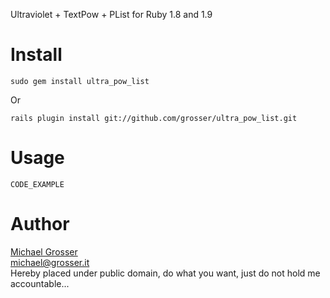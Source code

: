 Ultraviolet + TextPow + PList for Ruby 1.8 and 1.9

Install
=======
    sudo gem install ultra_pow_list
Or

    rails plugin install git://github.com/grosser/ultra_pow_list.git


Usage
=====
    CODE_EXAMPLE

Author
======
[Michael Grosser](http://grosser.it)<br/>
michael@grosser.it<br/>
Hereby placed under public domain, do what you want, just do not hold me accountable...
